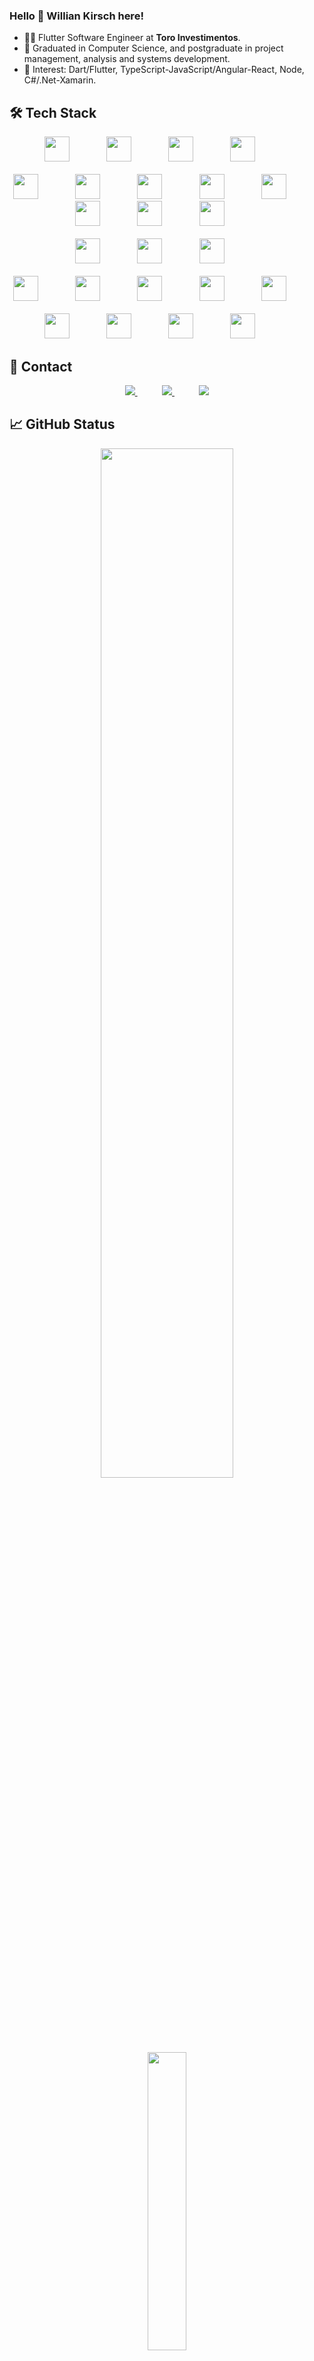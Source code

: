 ### Hello 👋 Willian Kirsch here! 

- 👨‍💻   Flutter Software Engineer at **Toro Investimentos**.
- 🌱   Graduated in Computer Science, and postgraduate in project management, analysis and systems development.
- 💙   Interest: Dart/Flutter, TypeScript-JavaScript/Angular-React, Node, C#/.Net-Xamarin.


## 🛠 Tech Stack
<p align="center">
  
  <img height="40" src="https://simpleicons.org/icons/csharp.svg">
    &nbsp;&nbsp;&nbsp;&nbsp;&nbsp;&nbsp;&nbsp;&nbsp;&nbsp;&nbsp;&nbsp;&nbsp;&nbsp;  
  <img height="40" src="https://simpleicons.org/icons/typescript.svg">
    &nbsp;&nbsp;&nbsp;&nbsp;&nbsp;&nbsp;&nbsp;&nbsp;&nbsp;&nbsp;&nbsp;&nbsp;&nbsp;
  <img height="40" src="https://simpleicons.org/icons/javascript.svg">
    &nbsp;&nbsp;&nbsp;&nbsp;&nbsp;&nbsp;&nbsp;&nbsp;&nbsp;&nbsp;&nbsp;&nbsp;&nbsp;
  <img height="40" src="https://simpleicons.org/icons/dart.svg">
    &nbsp;&nbsp;&nbsp;&nbsp;&nbsp;&nbsp;&nbsp;&nbsp;&nbsp;&nbsp;&nbsp;&nbsp;&nbsp;
  <br/><br/>
  <img height="40" src="https://simpleicons.org/icons/dotnet.svg">
    &nbsp;&nbsp;&nbsp;&nbsp;&nbsp;&nbsp;&nbsp;&nbsp;&nbsp;&nbsp;&nbsp;&nbsp;&nbsp;
  <img height="40" src="https://simpleicons.org/icons/nodedotjs.svg">
    &nbsp;&nbsp;&nbsp;&nbsp;&nbsp;&nbsp;&nbsp;&nbsp;&nbsp;&nbsp;&nbsp;&nbsp;&nbsp;
  <img height="40" src="https://simpleicons.org/icons/flutter.svg">
    &nbsp;&nbsp;&nbsp;&nbsp;&nbsp;&nbsp;&nbsp;&nbsp;&nbsp;&nbsp;&nbsp;&nbsp;&nbsp;
  <img height="40" src="https://simpleicons.org/icons/xamarin.svg">
    &nbsp;&nbsp;&nbsp;&nbsp;&nbsp;&nbsp;&nbsp;&nbsp;&nbsp;&nbsp;&nbsp;&nbsp;&nbsp;
  
  <img height="40" src="https://simpleicons.org/icons/angularjs.svg">
    &nbsp;&nbsp;&nbsp;&nbsp;&nbsp;&nbsp;&nbsp;&nbsp;&nbsp;&nbsp;&nbsp;&nbsp;&nbsp;
  <img height="40" src="https://simpleicons.org/icons/electron.svg">
    &nbsp;&nbsp;&nbsp;&nbsp;&nbsp;&nbsp;&nbsp;&nbsp;&nbsp;&nbsp;&nbsp;&nbsp;&nbsp;
  <img height="40" src="https://simpleicons.org/icons/react.svg">
    &nbsp;&nbsp;&nbsp;&nbsp;&nbsp;&nbsp;&nbsp;&nbsp;&nbsp;&nbsp;&nbsp;&nbsp;&nbsp;
  <img height="40" src="https://simpleicons.org/icons/ionic.svg">
    &nbsp;&nbsp;&nbsp;&nbsp;&nbsp;&nbsp;&nbsp;&nbsp;&nbsp;&nbsp;&nbsp;&nbsp;&nbsp;
  <br/><br/>
  <img height="40" src="https://simpleicons.org/icons/windows10.svg">
    &nbsp;&nbsp;&nbsp;&nbsp;&nbsp;&nbsp;&nbsp;&nbsp;&nbsp;&nbsp;&nbsp;&nbsp;&nbsp;
  <img height="40" src="https://simpleicons.org/icons/apple.svg">
    &nbsp;&nbsp;&nbsp;&nbsp;&nbsp;&nbsp;&nbsp;&nbsp;&nbsp;&nbsp;&nbsp;&nbsp;&nbsp;
  <img height="40" src="https://simpleicons.org/icons/android.svg">
    &nbsp;&nbsp;&nbsp;&nbsp;&nbsp;&nbsp;&nbsp;&nbsp;&nbsp;&nbsp;&nbsp;&nbsp;&nbsp;
  <br/><br/>
  <img height="40" src="https://simpleicons.org/icons/microsoftazure.svg">
    &nbsp;&nbsp;&nbsp;&nbsp;&nbsp;&nbsp;&nbsp;&nbsp;&nbsp;&nbsp;&nbsp;&nbsp;&nbsp;
  <img height="40" src="https://simpleicons.org/icons/googlecloud.svg">
    &nbsp;&nbsp;&nbsp;&nbsp;&nbsp;&nbsp;&nbsp;&nbsp;&nbsp;&nbsp;&nbsp;&nbsp;&nbsp;
  <img height="40" src="https://simpleicons.org/icons/amazonaws.svg">
    &nbsp;&nbsp;&nbsp;&nbsp;&nbsp;&nbsp;&nbsp;&nbsp;&nbsp;&nbsp;&nbsp;&nbsp;&nbsp;
  <img height="40" src="https://simpleicons.org/icons/docker.svg">
    &nbsp;&nbsp;&nbsp;&nbsp;&nbsp;&nbsp;&nbsp;&nbsp;&nbsp;&nbsp;&nbsp;&nbsp;&nbsp; 
  <img height="40" src="https://simpleicons.org/icons/firebase.svg">
    &nbsp;&nbsp;&nbsp;&nbsp;&nbsp;&nbsp;&nbsp;&nbsp;&nbsp;&nbsp;&nbsp;&nbsp;&nbsp; 
  <br/><br/>
  <img height="40" src="https://simpleicons.org/icons/androidstudio.svg">
    &nbsp;&nbsp;&nbsp;&nbsp;&nbsp;&nbsp;&nbsp;&nbsp;&nbsp;&nbsp;&nbsp;&nbsp;&nbsp;
  <img height="40" src="https://simpleicons.org/icons/visualstudio.svg">
    &nbsp;&nbsp;&nbsp;&nbsp;&nbsp;&nbsp;&nbsp;&nbsp;&nbsp;&nbsp;&nbsp;&nbsp;&nbsp;
  <img height="40" src="https://simpleicons.org/icons/visualstudiocode.svg">
    &nbsp;&nbsp;&nbsp;&nbsp;&nbsp;&nbsp;&nbsp;&nbsp;&nbsp;&nbsp;&nbsp;&nbsp;&nbsp;
  <img height="40" src="https://simpleicons.org/icons/xcode.svg">
    &nbsp;&nbsp;&nbsp;&nbsp;&nbsp;&nbsp;&nbsp;&nbsp;&nbsp;&nbsp;&nbsp;&nbsp;&nbsp;
  
</p>

## :iphone: Contact

<p align="center">
    <a href="https://wkirsch.dev">
        <img src="https://img.shields.io/badge/site-personal?style=for-the-badge&logo=flutter&logoColor=%23FFFBFA&labelColor=%237B2BFF&color=%237B2BFF&link=https%3A%2F%2Fwkirsch.dev">
    </a>
    &nbsp;&nbsp;&nbsp;&nbsp;&nbsp;&nbsp;&nbsp;&nbsp;&nbsp;
    <a href="mailto:willian.kirsch@gmail.com">
        <img src="https://img.shields.io/badge/gmail-D14836?&style=for-the-badge&logo=gmail&logoColor=white&link=mailto:willian.kirsch@gmail.com">
    </a>
    &nbsp;&nbsp;&nbsp;&nbsp;&nbsp;&nbsp;&nbsp;&nbsp;&nbsp;
    <a href="https://www.linkedin.com/in/williankirsch">
        <img src="https://img.shields.io/badge/linkedin-%230077B5.svg?&style=for-the-badge&logo=linkedin&logoColor=white&link=https://www.linkedin.com/in/williankirsch/">
    </a>
</p>

## 📈 GitHub Status <br>

  <div align="center" title="Go to Source">
    <a href="https://github.com/anuraghazra/github-readme-stats">
       <img
        align="center"
        width="65%"
        src="https://github-readme-stats.vercel.app/api?username=WillianKirsch&count_private=true&show_icons=true&theme=react&hide_border=true"
      />
    </a>
  </div>
  <br />

<p align="center">
  
  <a href="https://github.com/anuraghazra/github-readme-stats">
    <img
      width="35%"
      align="center"
      src="https://github-readme-stats.vercel.app/api/top-langs/?username=WillianKirsch&count_private=true&text_color=ffffff&bg_color=20232a&layout=compact&hide_border=true&langs_count=4"
    />
  </a>
  <a href="https://github.com/denvercoder1/github-readme-streak-stats" title="Go to Source">
    <img
      align="center"
      width="396" 
      src="https://github-readme-streak-stats.herokuapp.com/?user=williankirsch&count_private=true&theme=react&hide_border=true"
      alt="willian-kirsch"
    />
  </a>
</p>


 ## :detective: Total visits <br>
 <p align="center"> 
   <img alingn="center" src="https://profile-counter.glitch.me/WillianKirsch/count.svg" />
 </p>
